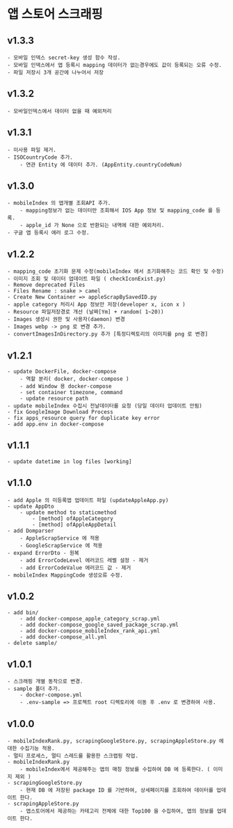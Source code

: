 # 앱 스토어 스크래핑
## v1.3.3
    - 모바일 인덱스 secret-key 생성 함수 작성.
    - 모바일 인덱스에서 앱 등록시 mapping 데이터가 없는경우에도 값이 등록되는 오류 수정.
    - 파일 저장시 3개 공간에 나누어서 저장
## v1.3.2
    - 모바일인덱스에서 데이터 없을 때 예외처리

## v1.3.1
    - 미사용 파일 제거.
    - ISOCountryCode 추가.
        - 연관 Entity 에 데이터 추가. (AppEntity.countryCodeNum)
## v1.3.0
    - mobileIndex 의 앱개별 조회API 추가. 
        - mapping정보가 없는 데이터만 조회해서 IOS App 정보 및 mapping_code 를 등록.
        - apple_id 가 None 으로 반환되는 내역에 대한 예외처리.
    - 구글 앱 등록시 에러 로그 수정.
## v1.2.2
    - mapping_code 초기화 문제 수정(mobileIndex 에서 초기화해주는 코드 확인 및 수정)
    - 이미지 조회 및 데이터 업데이트 파일 ( checkIconExist.py)
    - Remove deprecated Files 
    - Files Rename : snake > camel
    - Create New Container => appleScrapBySavedID.py
    - apple category 처리시 App 정보만 저장(developer x, icon x ) 
    - Resource 파일저장경로 개선 (날짜[Ym] + random( 1~20))
    - Images 생성시 권한 및 사용자(daemon) 변경 
    - Images webp -> png 로 변경 추가.
    - convertImagesInDirectory.py 추가 [특정디렉토리의 이미지를 png 로 변경]
## v1.2.1 
    - update DockerFile, docker-compose 
        - 역할 분리( docker, docker-compose )
        - add Window 용 docker-compose
        - set container timezone, command
        - update resource path
    - update mobileIndex 수집시 전날데이터를 요청 (당일 데이터 업데이트 안됨)
    - fix GoogleImage Download Process
    - fix apps_resource query for duplicate key error
    - add app.env in docker-compose 

## v1.1.1 
    - update datetime in log files [working]
## v1.1.0
    - add Apple 의 미등록앱 업데이트 파일 (updateAppleApp.py) 
    - update AppDto 
        - update method to staticmethod
            - [method] ofAppleCategory
            - [method] ofAppleAppDetail
    - add Domparser
        - AppleScrapService 에 적용
        - GoogleScrapService 에 적용
    - expand ErrorDto - 원복
        - add ErrorCodeLevel 에러코드 레벨 설정 - 제거
        - add ErrorCodeValue 에러코드 값 - 제거
    - mobileIndex MappingCode 생성오류 수정.
## v1.0.2
    - add bin/ 
        - add docker-compose_apple_category_scrap.yml
        - add docker-compose_google_saved_package_scrap.yml
        - add docker-compose_mobileIndex_rank_api.yml
        - add docker-compose_all.yml
    - delete sample/

## v1.0.1
    - 스크래핑 개별 동작으로 변경.
    - sample 폴더 추가. 
        - docker-compose.yml
        - .env-sample => 프로젝트 root 디렉토리에 이동 후 .env 로 변경하여 사용.
## v1.0.0
    - mobileIndexRank.py, scrapingGoogleStore.py, scrapingAppleStore.py 에 대한 수집기능 적용.
    - 멀티 프로세스, 멀티 스레드를 활용한 스크랩핑 작업.
    - mobileIndexRank.py
        - mobileIndex에서 제공해주는 앱의 매칭 정보를 수집하여 DB 에 등록한다. ( 이미지 제외 )
    - scrapingGoogleStore.py
        - 현재 DB 에 저장된 package ID 를 기반하여, 상세페이지를 조회하여 데이터를 업데이트 한다.
    - scrapingAppleStore.py
        - 앱스토어에서 제공하는 카테고리 전체에 대한 Top100 을 수집하여, 앱의 정보를 업데이트 한다.
